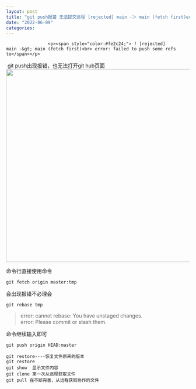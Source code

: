 ```yaml
---
layout: post
title: "git push报错 无法提交远程 [rejected] main -＞ main (fetch first)error: failed to push some refs to"
date: "2022-06-09"
categories: 
---
```


                    <p><span style="color:#fe2c24;"> ! [rejected]        main -&gt; main (fetch first)<br> error: failed to push some refs to</span></p> 
<p> git push出现报错，也无法打开git hub页面<img alt="" height="527" src="https://img-blog.csdnimg.cn/1d79d70ecbb04ca999c585c8b2795754.png?x-oss-process=image/watermark,type_d3F5LXplbmhlaQ,shadow_50,text_Q1NETiBA6K645aKo44Gu5bCP6J206J22,size_20,color_FFFFFF,t_70,g_se,x_16" width="1200"></p> 
<p>命令行直接使用命令</p> 
<pre><code>git fetch origin master:tmp</code></pre> 
<p>会出现报错不必理会</p> 
<pre><code>git rebase tmp</code></pre> 
<blockquote> 
 <p>error: cannot rebase: You have unstaged changes.<br> error: Please commit or stash them.</p> 
</blockquote> 
<p>命令继续输入即可</p> 
<pre><code>git push origin HEAD:master</code></pre> 
<pre><code>git restore----恢复文件原来的版本
git restore
git show  显示文件内容
git clone 第一次从远程获取文件
git pull 在不断完善，从远程获取协作的文件</code></pre>
                

